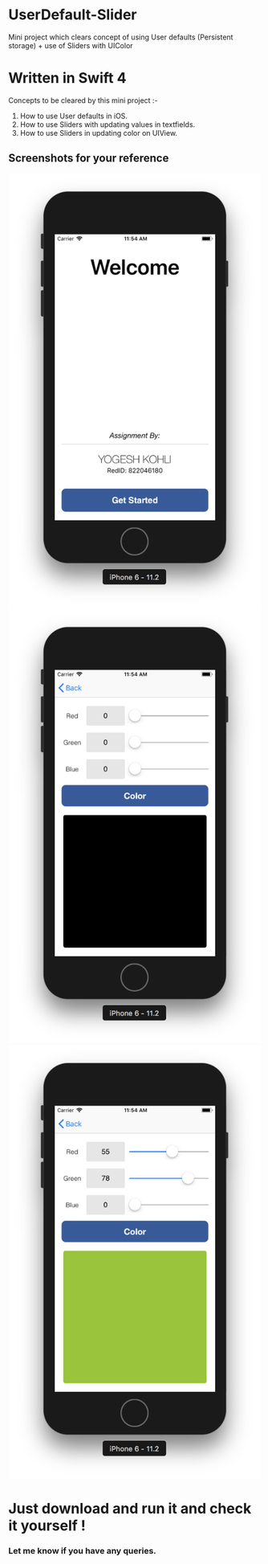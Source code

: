 # UserDefault-Slider
Mini project which clears concept of using User defaults (Persistent storage) + use of Sliders with UIColor

# Written in Swift 4

Concepts to be cleared by this mini project :-

1. How to use User defaults in iOS.
2. How to use Sliders with updating values in textfields.
3. How to use Sliders in updating color on UIView.

## Screenshots for your reference

![alt text](https://github.com/yogesh2209/UserDefault-Slider/blob/master/Screenshots/Image_1.png)
![alt text](https://github.com/yogesh2209/UserDefault-Slider/blob/master/Screenshots/Image_2.png)
![alt text](https://github.com/yogesh2209/UserDefault-Slider/blob/master/Screenshots/Image_3.png)


# Just download and run it and check it yourself !

### Let me know if you have any queries.


